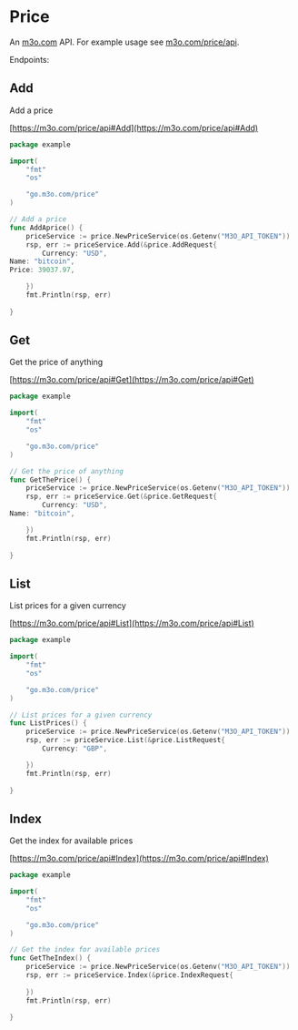 # Price

An [m3o.com](https://m3o.com) API. For example usage see [m3o.com/price/api](https://m3o.com/price/api).

Endpoints:

## Add

Add a price


[https://m3o.com/price/api#Add](https://m3o.com/price/api#Add)

```go
package example

import(
	"fmt"
	"os"

	"go.m3o.com/price"
)

// Add a price
func AddAprice() {
	priceService := price.NewPriceService(os.Getenv("M3O_API_TOKEN"))
	rsp, err := priceService.Add(&price.AddRequest{
		Currency: "USD",
Name: "bitcoin",
Price: 39037.97,

	})
	fmt.Println(rsp, err)
	
}
```
## Get

Get the price of anything


[https://m3o.com/price/api#Get](https://m3o.com/price/api#Get)

```go
package example

import(
	"fmt"
	"os"

	"go.m3o.com/price"
)

// Get the price of anything
func GetThePrice() {
	priceService := price.NewPriceService(os.Getenv("M3O_API_TOKEN"))
	rsp, err := priceService.Get(&price.GetRequest{
		Currency: "USD",
Name: "bitcoin",

	})
	fmt.Println(rsp, err)
	
}
```
## List

List prices for a given currency


[https://m3o.com/price/api#List](https://m3o.com/price/api#List)

```go
package example

import(
	"fmt"
	"os"

	"go.m3o.com/price"
)

// List prices for a given currency
func ListPrices() {
	priceService := price.NewPriceService(os.Getenv("M3O_API_TOKEN"))
	rsp, err := priceService.List(&price.ListRequest{
		Currency: "GBP",

	})
	fmt.Println(rsp, err)
	
}
```
## Index

Get the index for available prices


[https://m3o.com/price/api#Index](https://m3o.com/price/api#Index)

```go
package example

import(
	"fmt"
	"os"

	"go.m3o.com/price"
)

// Get the index for available prices
func GetTheIndex() {
	priceService := price.NewPriceService(os.Getenv("M3O_API_TOKEN"))
	rsp, err := priceService.Index(&price.IndexRequest{
		
	})
	fmt.Println(rsp, err)
	
}
```
